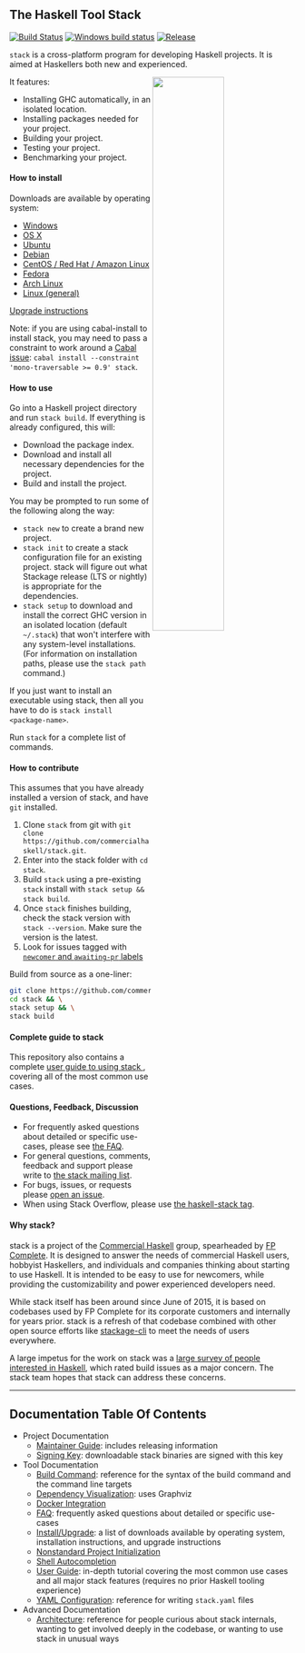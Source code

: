 ## The Haskell Tool Stack

[![Build Status](https://travis-ci.org/commercialhaskell/stack.svg?branch=master)](https://travis-ci.org/commercialhaskell/stack)
[![Windows build status](https://ci.appveyor.com/api/projects/status/github/commercialhaskell/stack)](https://ci.appveyor.com/project/snoyberg/stack)
[![Release](https://img.shields.io/github/release/commercialhaskell/stack.svg)](https://github.com/commercialhaskell/stack/releases)

`stack` is a cross-platform program for developing Haskell
projects. It is aimed at Haskellers both new and experienced.

<img src="http://i.imgur.com/WW69oTj.gif" width="50%" align="right">

It features:

* Installing GHC automatically, in an isolated location.
* Installing packages needed for your project.
* Building your project.
* Testing your project.
* Benchmarking your project.

#### How to install

Downloads are available by operating system:

* [Windows](doc/install_and_upgrade.md#windows)
* [OS X](doc/install_and_upgrade.md#os-x)
* [Ubuntu](doc/install_and_upgrade.md#ubuntu)
* [Debian](doc/install_and_upgrade.md#debian)
* [CentOS / Red Hat / Amazon Linux](doc/install_and_upgrade.md#centos--red-hat--amazon-linux)
* [Fedora](doc/install_and_upgrade.md#fedora)
* [Arch Linux](doc/install_and_upgrade.md#arch-linux)
* [Linux (general)](doc/install_and_upgrade.md#linux)

[Upgrade instructions](doc/install_and_upgrade.md#upgrade)

Note: if you are using cabal-install to install stack, you may need to pass a
constraint to work around a
[Cabal issue](https://github.com/haskell/cabal/issues/2759): `cabal install
--constraint 'mono-traversable >= 0.9' stack`.

#### How to use

Go into a Haskell project directory and run `stack build`. If everything is
already configured, this will:

* Download the package index.
* Download and install all necessary dependencies for the project.
* Build and install the project.

You may be prompted to run some of the following along the way:

* `stack new` to create a brand new project.
* `stack init` to create a stack configuration file for an existing project.
  stack will figure out what Stackage release (LTS or nightly) is appropriate
  for the dependencies.
* `stack setup` to download and install the correct GHC version in an
  isolated location (default `~/.stack`) that won't interfere with any
  system-level installations. (For information on installation paths,
  please use the `stack path` command.)

If you just want to install an executable using stack, then all you have
to do is `stack install <package-name>`.

Run `stack` for a complete list of commands.

#### How to contribute

This assumes that you have already installed a version of stack, and have `git`
installed.

1. Clone `stack` from git with
   `git clone https://github.com/commercialhaskell/stack.git`.
2. Enter into the stack folder with `cd stack`.
3. Build `stack` using a pre-existing `stack` install with
   `stack setup && stack build`.
4. Once `stack` finishes building, check the stack version with
   `stack --version`. Make sure the version is the latest.
5. Look for issues tagged with
   [`newcomer` and `awaiting-pr` labels](https://github.com/commercialhaskell/stack/issues?q=is%3Aopen+is%3Aissue+label%3Anewcomer+label%3Aawaiting-pr)

Build from source as a one-liner:

```bash
git clone https://github.com/commercialhaskell/stack.git && \
cd stack && \
stack setup && \
stack build
```

#### Complete guide to stack

This repository also contains a complete [user guide to using stack
](doc/GUIDE.md), covering all of the most common use cases.


#### Questions, Feedback, Discussion

* For frequently asked questions about detailed or specific use-cases, please
  see [the FAQ](doc/faq.md).
* For general questions, comments, feedback and support please write
  to [the stack mailing list](https://groups.google.com/d/forum/haskell-stack).
* For bugs, issues, or requests please
  [open an issue](https://github.com/commercialhaskell/stack/issues/new).
* When using Stack Overflow, please use [the haskell-stack
  tag](http://stackoverflow.com/questions/tagged/haskell-stack).

#### Why stack?

stack is a project of the [Commercial Haskell](http://commercialhaskell.com/)
group, spearheaded by [FP Complete](https://www.fpcomplete.com/). It is
designed to answer the needs of commercial Haskell users, hobbyist Haskellers,
and individuals and companies thinking about starting to use Haskell. It is
intended to be easy to use for newcomers, while providing the customizability
and power experienced developers need.

While stack itself has been around since June of 2015, it is based on codebases
used by FP Complete for its corporate customers and internally for years prior.
stack is a refresh of that codebase combined with other open source efforts
like [stackage-cli](https://github.com/fpco/stackage-cli) to meet the needs of
users everywhere.

A large impetus for the work on stack was a [large survey of people interested
in
Haskell](https://www.fpcomplete.com/blog/2015/05/thousand-user-haskell-survey),
which rated build issues as a major concern. The stack team hopes that stack
can address these concerns.

<hr>

## Documentation Table Of Contents

* Project Documentation
    * [Maintainer Guide](doc/MAINTAINER_GUIDE.md): includes releasing information
    * [Signing Key](doc/SIGNING_KEY.md): downloadable stack binaries are signed
      with this key
* Tool Documentation
    * [Build Command](doc/build_command.md): reference for the syntax of the
      build command and the command line targets
    * [Dependency Visualization](doc/dependency_visualization.md): uses Graphviz
    * [Docker Integration](doc/docker_integration.md)
    * [FAQ](doc/faq.md): frequently asked questions about detailed or specific
      use-cases
    * [Install/Upgrade](doc/install_and_upgrade.md): a list of downloads
      available by operating system, installation instructions, and upgrade
      instructions
    * [Nonstandard Project Initialization](doc/nonstandard_project_init.md)
    * [Shell Autocompletion](doc/shell_autocompletion.md)
    * [User Guide](doc/GUIDE.md): in-depth tutorial covering the most common use
      cases and all major stack features (requires no prior Haskell tooling
      experience)
    * [YAML Configuration](doc/yaml_configuration.md): reference for writing
      `stack.yaml` files
* Advanced Documentation
    * [Architecture](doc/architecture.md): reference for people curious about
      stack internals, wanting to get involved deeply in the codebase, or
      wanting to use stack in unusual ways

